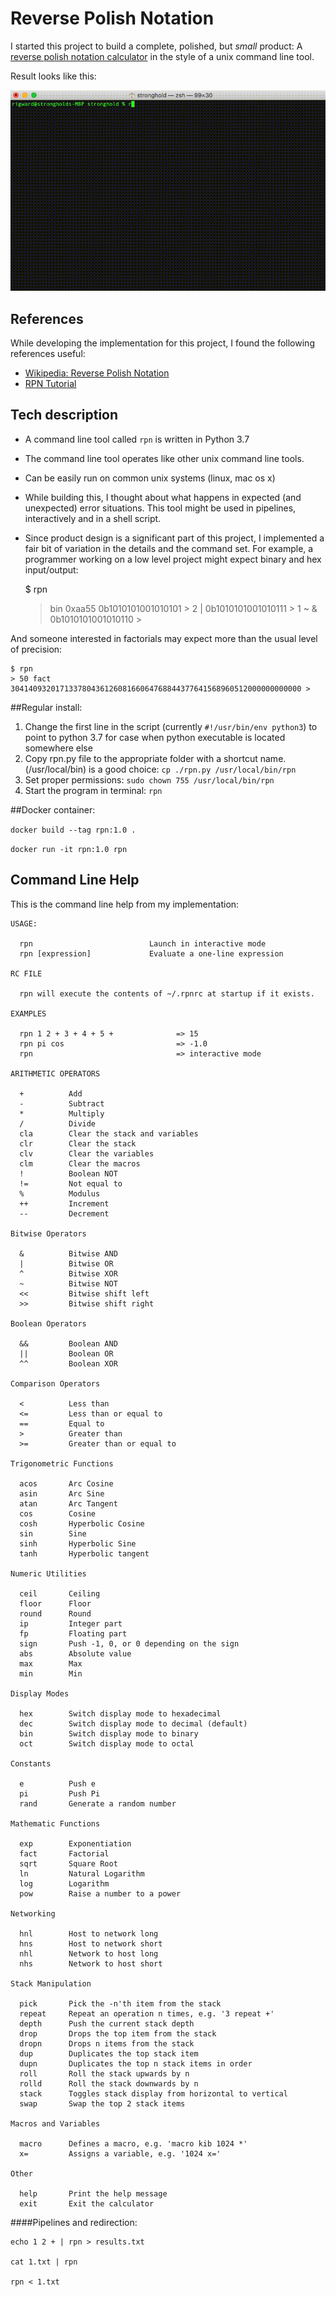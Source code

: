 # Reverse Polish Notation

I started this project to build a complete, polished, but _small_ product: A 
[reverse polish notation calculator](https://en.wikipedia.org/wiki/Reverse_Polish_notation) in the style of a unix command line tool.

Result looks like this:

![](rpn.gif)

## References

While developing the implementation for this project, I found the following references useful:

* [Wikipedia: Reverse Polish Notation](https://en.wikipedia.org/wiki/Reverse_Polish_notation)
* [RPN Tutorial](https://hansklav.home.xs4all.nl/rpn/)


## Tech description

* A command line tool called `rpn` is written in Python 3.7
* The command line tool operates like other unix command line tools.
* Can be easily run on common unix systems (linux, mac os x)
* While building this, I thought about what happens in expected (and unexpected) error situations. This tool might be used 
in pipelines, interactively and in a shell script.
* Since product design is a significant part of this project, I implemented a fair bit of variation in the details and the command set.
For example, a programmer working on a low level project might expect binary and hex input/output:


    $ rpn
    > bin
    > 0xaa55
    0b1010101001010101 > 2 |
    0b1010101001010111 > 1 ~ &
    0b1010101001010110 >

And someone interested in factorials may expect more than the usual level of precision:

    $ rpn
    > 50 fact
    30414093201713378043612608166064768844377641568960512000000000000 >
    
    
##Regular install:
1. Change the first line in the script (currently `#!/usr/bin/env python3`) to point to python 3.7 for case when python executable is located somewhere else
2. Copy rpn.py file to the appropriate folder with a shortcut name. (/usr/local/bin) is a good choice: `cp ./rpn.py /usr/local/bin/rpn`
3. Set proper permissions: `sudo chown 755 /usr/local/bin/rpn`
4. Start the program in terminal: `rpn`

##Docker container:

`docker build --tag rpn:1.0 .`
 
`docker run -it rpn:1.0 rpn`


## Command Line Help

This is the command line help from my implementation:

    USAGE:

      rpn                          Launch in interactive mode
      rpn [expression]             Evaluate a one-line expression

    RC FILE

      rpn will execute the contents of ~/.rpnrc at startup if it exists.

    EXAMPLES

      rpn 1 2 + 3 + 4 + 5 +              => 15
      rpn pi cos                         => -1.0
      rpn                                => interactive mode

    ARITHMETIC OPERATORS

      +          Add
      -          Subtract
      *          Multiply
      /          Divide
      cla        Clear the stack and variables
      clr        Clear the stack
      clv        Clear the variables
      clm        Clear the macros
      !          Boolean NOT
      !=         Not equal to
      %          Modulus
      ++         Increment
      --         Decrement

    Bitwise Operators

      &          Bitwise AND
      |          Bitwise OR
      ^          Bitwise XOR
      ~          Bitwise NOT
      <<         Bitwise shift left
      >>         Bitwise shift right

    Boolean Operators

      &&         Boolean AND
      ||         Boolean OR
      ^^         Boolean XOR

    Comparison Operators

      <          Less than
      <=         Less than or equal to
      ==         Equal to
      >          Greater than
      >=         Greater than or equal to

    Trigonometric Functions

      acos       Arc Cosine
      asin       Arc Sine
      atan       Arc Tangent
      cos        Cosine
      cosh       Hyperbolic Cosine
      sin        Sine
      sinh       Hyperbolic Sine
      tanh       Hyperbolic tangent

    Numeric Utilities

      ceil       Ceiling
      floor      Floor
      round      Round
      ip         Integer part
      fp         Floating part
      sign       Push -1, 0, or 0 depending on the sign
      abs        Absolute value
      max        Max
      min        Min

    Display Modes

      hex        Switch display mode to hexadecimal
      dec        Switch display mode to decimal (default)
      bin        Switch display mode to binary
      oct        Switch display mode to octal

    Constants

      e          Push e
      pi         Push Pi
      rand       Generate a random number

    Mathematic Functions

      exp        Exponentiation
      fact       Factorial
      sqrt       Square Root
      ln         Natural Logarithm
      log        Logarithm
      pow        Raise a number to a power

    Networking

      hnl        Host to network long
      hns        Host to network short
      nhl        Network to host long
      nhs        Network to host short

    Stack Manipulation

      pick       Pick the -n'th item from the stack
      repeat     Repeat an operation n times, e.g. '3 repeat +'
      depth      Push the current stack depth
      drop       Drops the top item from the stack
      dropn      Drops n items from the stack
      dup        Duplicates the top stack item
      dupn       Duplicates the top n stack items in order
      roll       Roll the stack upwards by n
      rolld      Roll the stack downwards by n
      stack      Toggles stack display from horizontal to vertical
      swap       Swap the top 2 stack items

    Macros and Variables

      macro      Defines a macro, e.g. 'macro kib 1024 *'
      x=         Assigns a variable, e.g. '1024 x='

    Other

      help       Print the help message
      exit       Exit the calculator


####Pipelines and redirection:


    echo 1 2 + | rpn > results.txt

    cat 1.txt | rpn

    rpn < 1.txt